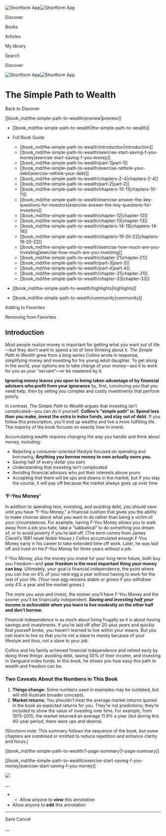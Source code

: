 ![Shortform App](/img/logo.36a2399e.svg)![Shortform App](/img/logo-dark.70c1b072.svg)

Discover

Books

Articles

My library

Search

Discover

![Shortform App](/img/logo.36a2399e.svg)![Shortform App](/img/logo-dark.70c1b072.svg)

# The Simple Path to Wealth

Back to Discover

[[book_md/the-simple-path-to-wealth/preview|preview]]

  * [[book_md/the-simple-path-to-wealth|the-simple-path-to-wealth]]
  * Full Book Guide

    * [[book_md/the-simple-path-to-wealth/introduction|introduction]]
    * [[book_md/the-simple-path-to-wealth/exercise-start-saving-f-you-money|exercise-start-saving-f-you-money]]
    * [[book_md/the-simple-path-to-wealth/part-1|part-1]]
    * [[book_md/the-simple-path-to-wealth/exercise-rethink-your-debt|exercise-rethink-your-debt]]
    * [[book_md/the-simple-path-to-wealth/chapters-2-4|chapters-2-4]]
    * [[book_md/the-simple-path-to-wealth/part-2|part-2]]
    * [[book_md/the-simple-path-to-wealth/chapters-10-11|chapters-10-11]]
    * [[book_md/the-simple-path-to-wealth/exercise-answer-the-key-questions-for-investors|exercise-answer-the-key-questions-for-investors]]
    * [[book_md/the-simple-path-to-wealth/chapter-12|chapter-12]]
    * [[book_md/the-simple-path-to-wealth/chapter-13|chapter-13]]
    * [[book_md/the-simple-path-to-wealth/chapters-14-18|chapters-14-18]]
    * [[book_md/the-simple-path-to-wealth/chapters-19-20-22|chapters-19-20-22]]
    * [[book_md/the-simple-path-to-wealth/exercise-how-much-are-you-investing|exercise-how-much-are-you-investing]]
    * [[book_md/the-simple-path-to-wealth/chapter-21|chapter-21]]
    * [[book_md/the-simple-path-to-wealth/part-3|part-3]]
    * [[book_md/the-simple-path-to-wealth/part-4|part-4]]
    * [[book_md/the-simple-path-to-wealth/chapter-31|chapter-31]]
    * [[book_md/the-simple-path-to-wealth/chapter-33|chapter-33]]
  * [[book_md/the-simple-path-to-wealth/highlights|highlights]]
  * [[book_md/the-simple-path-to-wealth/community|community]]



Adding to Favorites 

Removing from Favorites 

## Introduction

Most people realize money is important for getting what you want out of life—but they don’t want to spend a lot of time thinking about it. _The Simple Path to Wealth_ grew from a blog series Collins wrote in response, simplifying money and investing for his young adult daughter. To get along in the world, your options are to take charge of your money—put it to work for you as your “servant”—or be mastered by it.

**Ignoring money leaves you open to being taken advantage of by financial advisors who profit from your ignorance** by, first, convincing you that you need help, then by selling you complex and costly investments that perform poorly.

In contrast, _The Simple Path to Wealth_ argues that investing isn’t complicated—you can do it yourself. **Collins’s “simple path” is: Spend less than you make, invest the extra in index funds, and stay out of debt.** If you follow this prescription, you’ll end up wealthy and live a more fulfilling life. The majority of the book focuses on exactly _how_ to invest.

Accumulating wealth requires changing the way you handle and think about money, including:

  * Rejecting a consumer-oriented lifestyle focused on spending and borrowing. **Anything you borrow money to own actually owns you.**
  * Saving half of every dollar you earn
  * Understanding that investing isn’t complicated
  * Avoiding financial advisors who put their interests above yours
  * Accepting that there will be ups and downs in the market, but if you stay the course, it will pay off because the market always goes up over time



### ‘F-You Money’

In addition to spending less, investing, and avoiding debt, you should save until you have “F-You Money,” a financial cushion that gives you the ability to make choices about what _you_ want to do rather than being a victim of your circumstances. For example, having F-You Money allows you to walk away from a job you hate, take a “sabbatical” to do something you dream of, or to avoid poverty if you’re laid off. (The term comes from James Clavell’s 1981 novel _Noble House_.) Collins accumulated enough F-You Money early in his career to take extended time off work. Later, he was laid off and lived on his F-You Money for three years without a job.

F-You Money, plus the money you invest for your long-term future, both buy you freedom—and **your** **freedom is the most important thing your money can buy.** Ultimately, your goal is financial independence, the point where you can live on 4% of your nest egg a year without having to work for the rest of your life. (Your nest egg remains stable or grows if you withdraw only 4% a year and the market grows.)

The more you save and invest, the sooner you’ll have F-You Money and the sooner you’ll be financially independent. **_Saving and investing_ _half your income is achievable_ when you learn to live modestly on the other half and don’t borrow.**

Financial independence is as much about living frugally as it is about having savings and investments. If you’re laid off after 20-plus years and quickly find yourself broke, you haven’t learned to live within your means. But you _can_ learn to live so that you’re not a slave to money because of your lifestyle and thus, not a slave to your job.

Collins and his family achieved financial independence and retired early by doing three things: avoiding debt, saving 50% of their income, and investing in Vanguard index funds. In this book, he shows you how easy this path to wealth and freedom can be.

### Two Caveats About the Numbers in This Book

  1. **Things change:** Some numbers used in examples may be outdated, but will still illustrate broader concepts.
  2. **Market returns:** You shouldn’t treat the average market returns quoted in the book as expected returns for you. They’re not predictions; they’re included to show the value of investing over time. For example, from 1975-2015, the market returned an average 11.9% a year (but during this 40-year period, there were ups and downs). 



(Shortorm note: This summary follows the sequence of the book, but some chapters are combined or omitted to reduce repetition and enhance clarity and focus.)

[[book_md/the-simple-path-to-wealth/1-page-summary|1-page-summary]]

[[book_md/the-simple-path-to-wealth/exercise-start-saving-f-you-money|exercise-start-saving-f-you-money]]

![](https://bat.bing.com/action/0?ti=56018282&Ver=2&mid=36f44a01-a9ab-418d-89cb-81407e9bbfd9&sid=1711133063fa11eebdec89a8b8ae3bbc&vid=171147a063fa11eea7440fcfeb230d96&vids=0&msclkid=N&pi=0&lg=en-US&sw=800&sh=600&sc=24&nwd=1&tl=Shortform%20%7C%20Book&p=https%3A%2F%2Fwww.shortform.com%2Fapp%2Fbook%2Fthe-simple-path-to-wealth%2Fintroduction&r=&lt=393&evt=pageLoad&sv=1&rn=558204)

__

  *   * Allow anyone to **view** this annotation
  * Allow anyone to **edit** this annotation



* * *

Save Cancel

__



